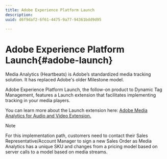 ```yaml
---
title: Adobe Experience Platform Launch
description: 
uuid: d6f9daf2-6f61-4475-9a77-94361bdd9d95

---
```


# Adobe Experience Platform Launch{#adobe-launch}

Media Analytics (Heartbeats) is Adobe’s standardized media tracking solution. It has replaced Adobe's older Milestone model.

Adobe Experience Platform Launch, the follow-on product to Dynamic Tag Management, features a Launch extension that facilitates implementing tracking in your media players.

You can learn more about the Launch extension here: [Adobe Media Analytics for Audio and Video Extension.](https://docs.adobe.com/content/help/en/launch/using/extensions-ref/adobe-extension/media-analytics-extension/overview.html)

>[!NOTE]
>
>For this implementation path, customers need to contact their Sales Representative/Account Manager to sign a new Sales Order as Media Analytics has a unique SKU and changes from a pricing model based on server calls to a model based on media streams.

